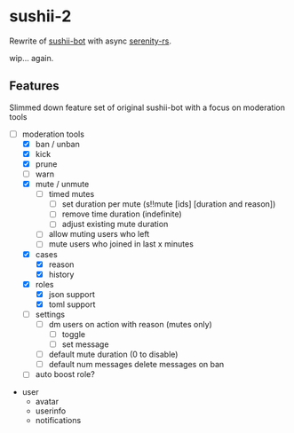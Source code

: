 # sushii-2

Rewrite of [sushii-bot](https://github.com/drklee3/sushii-bot) with async
[serenity-rs](https://github.com/serenity-rs/serenity/).

wip... again.

## Features

Slimmed down feature set of original sushii-bot with a focus on moderation tools

-   [ ] moderation tools
    -   [x] ban / unban
    -   [x] kick
    -   [x] prune
    -   [ ] warn
    -   [x] mute / unmute
        -   [ ] timed mutes
            -   [ ] set duration per mute (s!!mute [ids] [duration and reason])
            -   [ ] remove time duration (indefinite)
            -   [ ] adjust existing mute duration
        -   [ ] allow muting users who left
        -   [ ] mute users who joined in last x minutes
    -   [x] cases
        -   [x] reason
        -   [x] history
    -   [x] roles
        -   [x] json support
        -   [x] toml support
    -   [ ] settings
        -   [ ] dm users on action with reason (mutes only)
            -   [ ] toggle
            -   [ ] set message
        -   [ ] default mute duration (0 to disable)
        -   [ ] default num messages delete messages on ban
    -   [ ] auto boost role?
-   user
    -   avatar
    -   userinfo
    -   notifications
